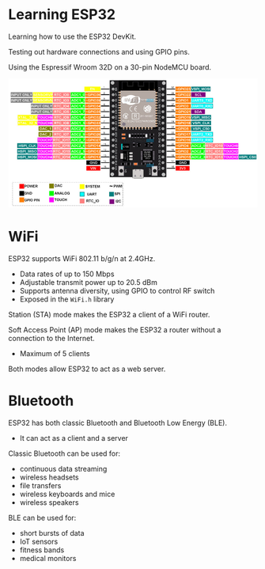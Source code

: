 # Learning ESP32

Learning how to use the ESP32 DevKit.

Testing out hardware connections and using GPIO pins.

Using the Espressif Wroom 32D on a 30-pin NodeMCU board.

![pinout](./pinout.webp)

# WiFi

ESP32 supports WiFi 802.11 b/g/n at 2.4GHz.

- Data rates of up to 150 Mbps
- Adjustable transmit power up to 20.5 dBm
- Supports antenna diversity, using GPIO to control RF switch
- Exposed in the `WiFi.h` library

Station (STA) mode makes the ESP32 a client of a WiFi router.

Soft Access Point (AP) mode makes the ESP32 a router without a connection to the Internet.

- Maximum of 5 clients

Both modes allow ESP32 to act as a web server.

# Bluetooth

ESP32 has both classic Bluetooth and Bluetooth Low Energy (BLE).

- It can act as a client and a server

Classic Bluetooth can be used for:

- continuous data streaming
- wireless headsets
- file transfers
- wireless keyboards and mice
- wireless speakers

BLE can be used for:

- short bursts of data
- IoT sensors
- fitness bands
- medical monitors

